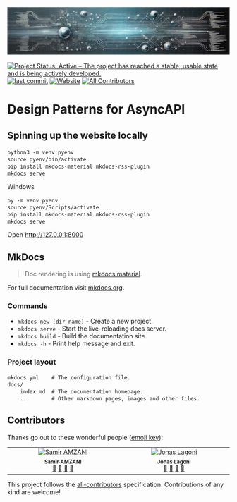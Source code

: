 [![Design patterns](./patterns/assets/images/banner.png)](https://jonaslagoni.github.io/design-patterns)

[![Project Status: Active – The project has reached a stable, usable state and is being actively developed.](https://www.repostatus.org/badges/latest/active.svg)](https://www.repostatus.org/#active)
[![last commit](https://img.shields.io/github/last-commit/jonaslagoni/design-patterns)](https://github.com/jonaslagoni/design-patterns/commits/main)
[![Website](https://img.shields.io/website?label=website&url=https%3A%2F%2Fjonaslagoni.github.io%2Fdesign-patterns)](https://jonaslagoni.github.io/design-patterns/)  <!-- ALL-CONTRIBUTORS-BADGE:START - Do not remove or modify this section -->
[![All Contributors](https://img.shields.io/badge/all_contributors-2-orange.svg?style=flat-square)](#contributors-)
<!-- ALL-CONTRIBUTORS-BADGE:END -->

# Design Patterns for AsyncAPI


## Spinning up the website locally

```
python3 -m venv pyenv
source pyenv/bin/activate
pip install mkdocs-material mkdocs-rss-plugin
mkdocs serve
```

Windows
```
py -m venv pyenv
source pyenv/Scripts/activate
pip install mkdocs-material mkdocs-rss-plugin
mkdocs serve
```

Open http://127.0.0.1:8000

## MkDocs
> Doc rendering is using [mkdocs material](https://squidfunk.github.io/mkdocs-material/).

For full documentation visit [mkdocs.org](https://www.mkdocs.org).

### Commands

* `mkdocs new [dir-name]` - Create a new project.
* `mkdocs serve` - Start the live-reloading docs server.
* `mkdocs build` - Build the documentation site.
* `mkdocs -h` - Print help message and exit.

### Project layout

    mkdocs.yml    # The configuration file.
    docs/
        index.md  # The documentation homepage.
        ...       # Other markdown pages, images and other files.


## Contributors 

Thanks go out to these wonderful people ([emoji key](https://allcontributors.org/docs/en/emoji-key)):

<!-- ALL-CONTRIBUTORS-LIST:START - Do not remove or modify this section -->
<!-- prettier-ignore-start -->
<!-- markdownlint-disable -->
<table>
  <tbody>
    <tr>	  
      <td align="center" valign="top" width="14.28%"><a href="https://github.com/Amzani"><img src="https://avatars.githubusercontent.com/u/554438?v=4?s=100" width="100px;" alt="Samir AMZANI"/><br /><sub><b>Samir AMZANI</b></sub></a><br /> <a href="https://github.com/jonaslagoni/design-patterns/commits?author=Amzani" title="Documentation">📖</a> <a href="#ideas-Amzani" title="Ideas, Planning, & Feedback">🤔</a> <a href="#maintenance-Amzani" title="Maintenance">🚧</a> <a href="https://github.com/jonaslagoni/design-patterns/pulls?q=is%3Apr+reviewed-by%3AAmzani" title="Reviewed Pull Requests">👀</a></td>
      <td align="center" valign="top" width="14.28%"><a href="https://github.com/jonaslagoni"><img src="https://avatars.githubusercontent.com/u/13396189?v=4?s=100" width="100px;" alt="Jonas Lagoni"/><br /><sub><b>Jonas Lagoni</b></sub></a><br /> <a href="https://github.com/asyncapi/modelina/commits?author=jonaslagoni" title="Documentation">📖</a> <a href="#ideas-jonaslagoni" title="Ideas, Planning, & Feedback">🤔</a> <a href="#maintenance-jonaslagoni" title="Maintenance">🚧</a> <a href="https://github.com/asyncapi/modelina/pulls?q=is%3Apr+reviewed-by%3Ajonaslagoni" title="Reviewed Pull Requests">👀</a></td>
    </tr>
  </tbody>
</table>

<!-- markdownlint-restore -->
<!-- prettier-ignore-end -->

<!-- ALL-CONTRIBUTORS-LIST:END -->

This project follows the [all-contributors](https://github.com/all-contributors/all-contributors) specification. Contributions of any kind are welcome!
